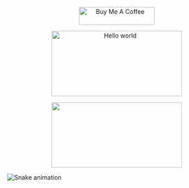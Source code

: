 <p align="center">
<a href="https://www.buymeacoffee.com/dusanmitrovic98" target="_blank"><img src="https://cdn.buymeacoffee.com/buttons/default-orange.png" alt="Buy Me A Coffee" height="41" width="174"></a>
</p>

<div align="center"><img src="https://raw.githubusercontent.com/sagar-viradiya/sagar-viradiya/master/resources/banner.png"  width="300" height="150"alt="Hello world"></div>

<p align="center"><img src="https://media.giphy.com/media/dWesBcTLavkZuG35MI/giphy.gif" width="300" height="150"  /></p>

![Snake animation](https://github.com/thepiyushmalhotra/thepiyushmalhotra/blob/output/github-contribution-grid-snake.svg)

<!--
**dusanmitrovic98/dusanmitrovic98** is a ✨ _special_ ✨ repository because its `README.md` (this file) appears on your GitHub profile.

Here are some ideas to get you started:

- 🔭 I’m currently working on ...
- 🌱 I’m currently learning ...
- 👯 I’m looking to collaborate on ...
- 🤔 I’m looking for help with ...
- 💬 Ask me about ...
- 📫 How to reach me: ...
- 😄 Pronouns: ...
- ⚡ Fun fact: ...
-->
